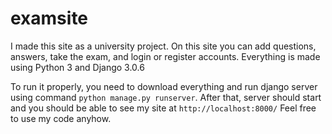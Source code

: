 # examsite
I made this site as a university project. On this site you can add questions, answers, take the exam, and login or register accounts.
Everything is made using Python 3 and Django 3.0.6

To run it properly, you need to download everything and run django server using command ```python manage.py runserver```. After that, server should start and you should be able to see my site at ```http://localhost:8000/```
Feel free to use my code anyhow.
